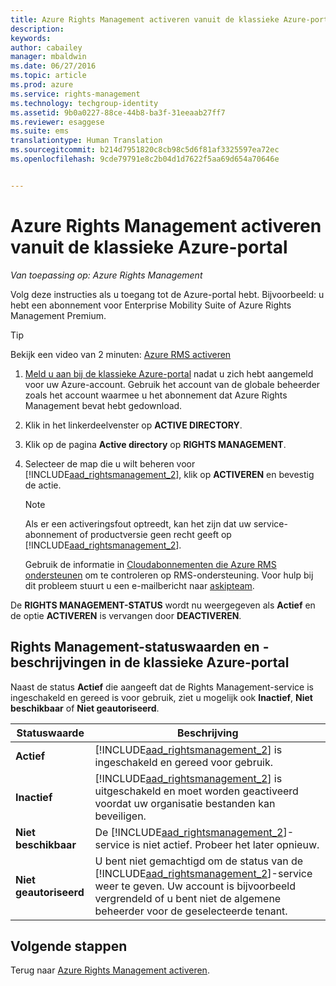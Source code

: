 ```yaml
---
title: Azure Rights Management activeren vanuit de klassieke Azure-portal | Azure RMS
description: 
keywords: 
author: cabailey
manager: mbaldwin
ms.date: 06/27/2016
ms.topic: article
ms.prod: azure
ms.service: rights-management
ms.technology: techgroup-identity
ms.assetid: 9b0a0227-88ce-44b8-ba3f-31eeaab27ff7
ms.reviewer: esaggese
ms.suite: ems
translationtype: Human Translation
ms.sourcegitcommit: b214d7951820c8cb98c5d6f81af3325597ea72ec
ms.openlocfilehash: 9cde79791e8c2b04d1d7622f5aa69d654a70646e


---
```


# Azure Rights Management activeren vanuit de klassieke Azure-portal

*Van toepassing op: Azure Rights Management*


Volg deze instructies als u toegang tot de Azure-portal hebt. Bijvoorbeeld: u hebt een abonnement voor Enterprise Mobility Suite of Azure Rights Management Premium.

> [!TIP]
> Bekijk een video van 2 minuten: [Azure RMS activeren](https://channel9.msdn.com/series/pit-stop-enterprise-mobility-suite/activate-azure-rms)

1.  [Meld u aan bij de klassieke Azure-portal](http://go.microsoft.com/fwlink/p/?LinkID=275081) nadat u zich hebt aangemeld voor uw Azure-account. Gebruik het account van de globale beheerder zoals het account waarmee u het abonnement dat Azure Rights Management bevat hebt gedownload.

2.  Klik in het linkerdeelvenster op **ACTIVE DIRECTORY**.

3.  Klik op de pagina **Active directory** op **RIGHTS MANAGEMENT**.

4.  Selecteer de map die u wilt beheren voor [!INCLUDE[aad_rightsmanagement_2](../includes/aad_rightsmanagement_2_md.md)], klik op **ACTIVEREN** en bevestig de actie.

    > [!NOTE]
    >Als er een activeringsfout optreedt, kan het zijn dat uw service-abonnement of productversie geen recht geeft op [!INCLUDE[aad_rightsmanagement_2](../includes/aad_rightsmanagement_2_md.md)].
    >
    >Gebruik de informatie in [Cloudabonnementen die Azure RMS ondersteunen](../get-started/requirements-subscriptions.md) om te controleren op RMS-ondersteuning. Voor hulp bij dit probleem stuurt u een e-mailbericht naar [askipteam](mailto:askipteam?subject=I%20cannot%20activate%20RMS).


De **RIGHTS MANAGEMENT-STATUS** wordt nu weergegeven als **Actief** en de optie **ACTIVEREN** is vervangen door **DEACTIVEREN**.

## Rights Management-statuswaarden en -beschrijvingen in de klassieke Azure-portal
Naast de status **Actief** die aangeeft dat de Rights Management-service is ingeschakeld en gereed is voor gebruik, ziet u mogelijk ook **Inactief**, **Niet beschikbaar** of **Niet geautoriseerd**.

|Statuswaarde|Beschrijving|
|----------------|---------------|
|**Actief**|[!INCLUDE[aad_rightsmanagement_2](../includes/aad_rightsmanagement_2_md.md)] is ingeschakeld en gereed voor gebruik.|
|**Inactief**|[!INCLUDE[aad_rightsmanagement_2](../includes/aad_rightsmanagement_2_md.md)] is uitgeschakeld en moet worden geactiveerd voordat uw organisatie bestanden kan beveiligen.|
|**Niet beschikbaar**|De [!INCLUDE[aad_rightsmanagement_2](../includes/aad_rightsmanagement_2_md.md)]-service is niet actief. Probeer het later opnieuw.|
|**Niet geautoriseerd**|U bent niet gemachtigd om de status van de [!INCLUDE[aad_rightsmanagement_2](../includes/aad_rightsmanagement_2_md.md)]-service weer te geven. Uw account is bijvoorbeeld vergrendeld of u bent niet de algemene beheerder voor de geselecteerde tenant.|

## Volgende stappen
Terug naar [Azure Rights Management activeren](activate-service.md).


<!--HONumber=Jul16_HO3-->


